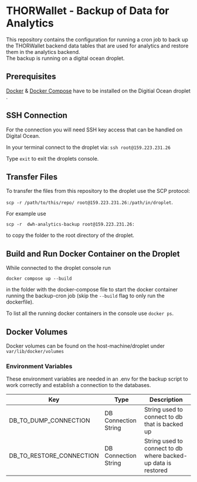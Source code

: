 
# THORWallet - Backup of Data for Analytics
This repository contains the configuration for running a cron job to back up the THORWallet backend data tables that are used for analytics and restore them in the analytics backend.  
The backup is running on a digital ocean droplet.

## Prerequisites

[Docker](https://www.digitalocean.com/community/tutorials/how-to-install-and-use-docker-on-ubuntu-20-04) & [Docker Compose](https://www.digitalocean.com/community/tutorials/how-to-install-and-use-docker-compose-on-ubuntu-20-04) have to be installed on the Digitial Ocean droplet .


## SSH Connection

For the connection you will need SSH key access that can be handled on Digital Ocean.  

In your terminal connect to the droplet via: 
`ssh root@159.223.231.26`

Type ``exit`` to exit the droplets console.


## Transfer Files
To transfer the files from this repository to the droplet use the SCP protocol:

`scp -r /path/to/this/repo/ root@159.223.231.26:/path/in/droplet`.

For example use

```scp -r  dwh-analytics-backup root@159.223.231.26:```

to copy the folder to the root directory of the droplet.


## Build and Run Docker Container on the Droplet

While connected to the droplet console run
```  
docker compose up --build  
```  
in the folder with the docker-compose file to start the docker container running the backup-cron job (skip the `--build` flag to only run the dockerfile).

To list all the running docker containers in the console use ``docker ps``.

## Docker Volumes

Docker volumes can be found on the host-machine/droplet under `var/lib/docker/volumes`


### Environment Variables

These environment variables are needed in an .env for the backup script to work correctly and establish a connection to the databases.

| Key                      | Type                 | Description                                                                                     |    
|--------------------------|----------------------|-------------------------------------------------------------------------------------------------|    
| DB_TO_DUMP_CONNECTION    | DB Connection String | String used to connect to db that is backed up                                                  |                                                                                
| DB_TO_RESTORE_CONNECTION | DB Connection String | String used to connect to db where backed-up data is restored |